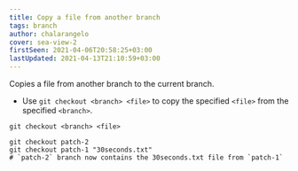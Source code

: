 ```yaml
---
title: Copy a file from another branch
tags: branch
author: chalarangelo
cover: sea-view-2
firstSeen: 2021-04-06T20:58:25+03:00
lastUpdated: 2021-04-13T21:10:59+03:00
---
```


Copies a file from another branch to the current branch.

- Use `git checkout <branch> <file>` to copy the specified `<file>` from the specified `<branch>`.

```shell
git checkout <branch> <file>
```

```shell
git checkout patch-2
git checkout patch-1 "30seconds.txt"
# `patch-2` branch now contains the 30seconds.txt file from `patch-1`
```
